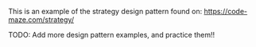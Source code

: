 This is an example of the strategy design pattern found on: https://code-maze.com/strategy/

TODO: Add more design pattern examples, and practice them!!